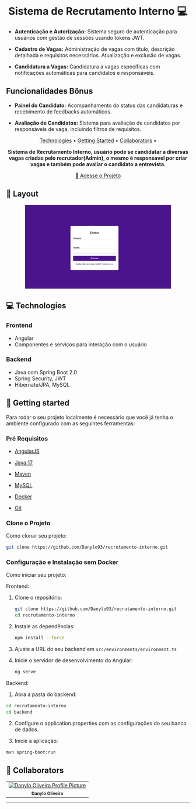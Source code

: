 <h1 align="center" style="font-weight: bold;">Sistema de Recrutamento Interno 💻</h1>


- **Autenticação e Autorização:** Sistema seguro de autenticação para usuários com gestão de sessões usando tokens JWT.

- **Cadastro de Vagas:** Administração de vagas com título, descrição detalhada e requisitos necessários. Atualização e exclusão de vagas.

- **Candidatura a Vagas:** Candidatura a vagas específicas com notificações automáticas para candidatos e responsáveis.

## Funcionalidades Bônus

- **Painel do Candidato:** Acompanhamento do status das candidaturas e recebimento de feedbacks automáticos.

- **Avaliação de Candidatos:** Sistema para avaliação de candidatos por responsáveis de vaga, incluindo filtros de requisitos.

<p align="center">
 <a href="#tech">Technologies</a> • 
 <a href="#started">Getting Started</a> • 
  <a href="#colab">Collaborators</a> •
</p>

<p align="center">
    <b>Sistema de Recrutamento Interno, usuário pode se candidatar a diversas vagas criadas pelo recrutador(Admin), o mesmo é responsavel por criar vagas e também pode avaliar o candidato a entrevista.</b>
</p>

<p align="center">
     <a href="https://recrutamento-lime.vercel.app">📱 Acesse o Projeto</a>
</p>

<h2 id="layout">🎨 Layout</h2>

<p align="center">
    <img src="./image.png" alt="Login" width="400px">
</p>

<h2 id="technologies">💻 Technologies</h2>

### Frontend
- Angular
- Componentes e serviços para interação com o usuário

### Backend
- Java com Spring Boot 2.0
- Spring Security, JWT
- Hibernate/JPA, MySQL



<h2 id="started">🚀 Getting started</h2>

Para rodar o seu projeto localmente é necessário que você já tenha o ambiente configurado com as seguintes ferramentas:

<h3>Pré Requisitos</h3>

- [AngularJS](https://github.com/)
- [Java 17](https://github.com)
- [Maven](https://github.com)

- [MySQL](https://github.com)
- [Docker](https://github.com)
- [Git](https://github.com)

<h3>Clone o Projeto</h3>

Como clonar seu projeto:

```bash
git clone https://github.com/Danylo93/recrutamento-interno.git
```

<h3>Configuração e Instalação sem Docker</h3>

Como iniciar seu projeto: 

Frontend:

1. Clone o repositório:

   ```bash
   git clone https://github.com/Danylo93/recrutamento-interno.git
   cd recrutamento-interno
   ```

2. Instale as dependências:
   ```bash
   npm install --force
   ```
3. Ajuste a URL do seu backend em `src/environments/environment.ts`

4. Inicie o servidor de desenvolvimento do Angular:
   ```bash
   ng serve
   ```

Backend:

1. Abra a pasta do backend:

```bash
cd recrutamento-interno
cd backend
```
2. Configure o application.properties com as configurações do seu banco de dados.


3. Inicie a aplicação:
```bash
mvn spring-boot:run
```


<h2 id="colab">🤝 Collaborators</h2>


<table>
  <tr>
    <td align="center">
      <a href="#">
        <img src="https://github.com/Danylo93.png" width="100px;" alt="Danylo Oliveira Profile Picture"/><br>
        <sub>
          <b>Danylo Oliveira</b>
        </sub>
      </a>
    </td>
  </tr>
</table>

---
